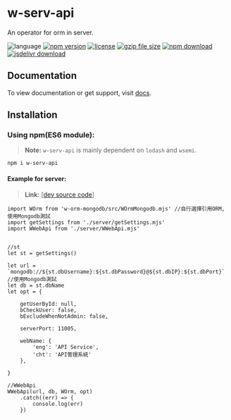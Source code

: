 # w-serv-api
An operator for orm in server.

![language](https://img.shields.io/badge/language-JavaScript-orange.svg) 
[![npm version](http://img.shields.io/npm/v/w-serv-api.svg?style=flat)](https://npmjs.org/package/w-serv-api) 
[![license](https://img.shields.io/npm/l/w-serv-api.svg?style=flat)](https://npmjs.org/package/w-serv-api) 
[![gzip file size](http://img.badgesize.io/yuda-lyu/w-serv-api/master/dist/w-serv-api-server.umd.js.svg?compression=gzip)](https://github.com/yuda-lyu/w-serv-api)
[![npm download](https://img.shields.io/npm/dt/w-serv-api.svg)](https://npmjs.org/package/w-serv-api) 
[![jsdelivr download](https://img.shields.io/jsdelivr/npm/hm/w-serv-api.svg)](https://www.jsdelivr.com/package/npm/w-serv-api)

## Documentation
To view documentation or get support, visit [docs](https://yuda-lyu.github.io/w-serv-api/WServApi.html).

## Installation
### Using npm(ES6 module):
> **Note:** `w-serv-api` is mainly dependent on `lodash` and `wsemi`.

```alias
npm i w-serv-api
```

#### Example for server:
> **Link:** [[dev source code](https://github.com/yuda-lyu/w-serv-api/blob/master/g.mOrm.mjs)]
```alias
import WOrm from 'w-orm-mongodb/src/WOrmMongodb.mjs' //自行選擇引用ORM, 使用Mongodb測試
import getSettings from './server/getSettings.mjs'
import WWebApi from './server/WWebApi.mjs'


//st
let st = getSettings()

let url = `mongodb://${st.dbUsername}:${st.dbPassword}@${st.dbIP}:${st.dbPort}` //使用Mongodb測試
let db = st.dbName
let opt = {

    getUserById: null,
    bCheckUser: false,
    bExcludeWhenNotAdmin: false,

    serverPort: 11005,

    webName: {
        'eng': 'API Service',
        'cht': 'API管理系統'
    },

}

//WWebApi
WWebApi(url, db, WOrm, opt)
    .catch((err) => {
        console.log(err)
    })

```
